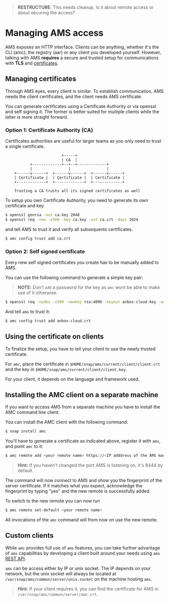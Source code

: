 > **RESTRUCTURE**: This needs cleanup. Is it about remote access or about securing the access?

# Managing AMS access

AMS exposes an HTTP interface. Clients can be anything, whether it's the CLI (amc), the registry (aar) or any client you developed yourself.
However, talking with AMS **requires** a secure and trusted setup for communications with **TLS** and [certificates](https://en.wikipedia.org/wiki/X.509).

## Managing certificates

Through AMS eyes, every client is similar. To establish communication, AMS needs the client certificates, and the client needs AMS certificate.

You can generate certificates using a Certificate Authority or via openssl and self signing it. The former is better suited for multiple clients while the latter is more straight forward.

### Option 1: Certificate Authority (CA)

Certificates authorities are useful for larger teams as you only need to trust a single certificate. 

```text
                         +-----+
                         | CA  |
           +-------------+--+--+-------------+
           |                |                |
    +------v------+  +------v------+  +------v------+
    | Certificate |  | Certificate |  | Certificate |
    +-------------+  +-------------+  +-------------+

    Trusting a CA trusts all its signed certificates as well
```

To setup you own Certificate Authority, you need to generate its own certificate and key

```bash
$ openssl genrsa -out ca.key 2048
$ openssl req -new -x509 -key ca.key -out ca.crt -days 1024
```

and tell AMS to trust it and verify all subsequents certificates.

```bash
$ amc config trust add ca.crt
```


### Option 2: Self signed certificate

Every new self signed certificates you create has to be manually added to AMS.

You can use the following command to generate a simple key pair:

> **NOTE:** Don't set a password for the key as `amc` wont be able to make use of it otherwise.

```bash
$ openssl req -nodes -x509 -newkey rsa:4096 -keyout anbox-cloud.key -out anbox-cloud.crt -days 365
```

And tell `ams` to trust it:

```bash
$ amc config trust add anbox-cloud.crt
```


## Using the certificate on clients

To finalize the setup, you have to tell your client to use the newly trusted certificate.

For `amc`, place the certificate in `$HOME/snap/ams/current/client/client.crt` and the key in `$HOME/snap/ams/current/client/client.key`.

For your client, it depends on the language and framework used.  

## Installing the AMC client on a separate machine

If you want to access AMS from a separate machine you have to install the AMC command line client.

You can install the AMC client with the following command:

```bash
$ snap install amc
```

You'll have to generate a certificate as indicated above, register it with `ams`, and point `amc` to it:

```bash
$ amc remote add <your remote name> https://<IP adddress of the AMS machine>:8444
```

> **Hint:** If you haven't changed the port AMS is listening on, it's 8444 by default.

The command will now connect to AMS and show you the fingerprint of the server certificate. If it matches what you expect, acknowledge the fingerprint by typing "yes" and the new remote is successfully added.

To switch to the new remote you can now run

```bash
$ amc remote set-default <your remote name>
```

All invocations of the `amc` command will from now on use the new remote.

## Custom clients

While `amc` provides full use of `ams` features, you can take further advantage of `ams` capabilities by developing a client built around your needs using `ams` [REST API](https://discourse.ubuntu.com/t/ams-rest-api-reference/17801).

`ams` can be access either by IP or unix socket.
The IP depends on your network, but the unix socket will always be located at `/var/snap/ams/common/server/unix.socket` on the machine hosting `ams`.

> **Hint:** If your client requires it, you can find the certificate for AMS in `/var/snap/ams/common/server/ams.crt`.

